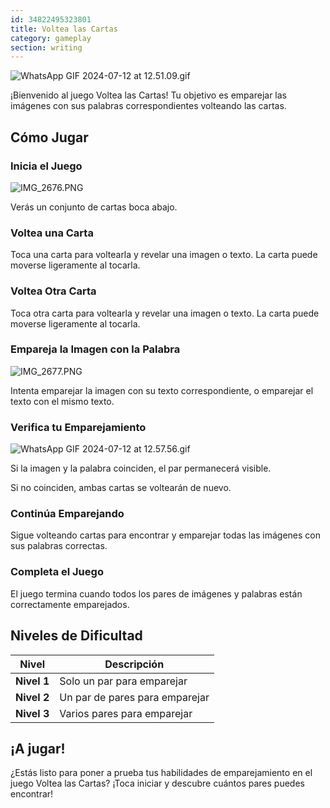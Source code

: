 ```yaml
---
id: 34822495323801
title: Voltea las Cartas
category: gameplay
section: writing
---
```

![WhatsApp GIF 2024-07-12 at 12.51.09.gif](https://help.studycat.com/hc/article_attachments/34968069193497)

¡Bienvenido al juego Voltea las Cartas! Tu objetivo es emparejar las imágenes con sus palabras correspondientes volteando las cartas.

Cómo Jugar
----------

### Inicia el Juego

![IMG_2676.PNG](https://help.studycat.com/hc/article_attachments/34822508065177)

Verás un conjunto de cartas boca abajo.

### Voltea una Carta

Toca una carta para voltearla y revelar una imagen o texto. La carta puede moverse ligeramente al tocarla.

### Voltea Otra Carta

Toca otra carta para voltearla y revelar una imagen o texto. La carta puede moverse ligeramente al tocarla.

### Empareja la Imagen con la Palabra

![IMG_2677.PNG](https://help.studycat.com/hc/article_attachments/34822508072729)

Intenta emparejar la imagen con su texto correspondiente, o emparejar el texto con el mismo texto.

### Verifica tu Emparejamiento

![WhatsApp GIF 2024-07-12 at 12.57.56.gif](https://help.studycat.com/hc/article_attachments/34968069197081)

Si la imagen y la palabra coinciden, el par permanecerá visible.

Si no coinciden, ambas cartas se voltearán de nuevo.

### Continúa Emparejando

Sigue volteando cartas para encontrar y emparejar todas las imágenes con sus palabras correctas.

### Completa el Juego

El juego termina cuando todos los pares de imágenes y palabras están correctamente emparejados.

Niveles de Dificultad
---------------------

| Nivel | Descripción |
| --- | --- |
| **Nivel 1** | Solo un par para emparejar |
| **Nivel 2** | Un par de pares para emparejar |
| **Nivel 3** | Varios pares para emparejar |

¡A jugar!
---------

¿Estás listo para poner a prueba tus habilidades de emparejamiento en el juego Voltea las Cartas? ¡Toca iniciar y descubre cuántos pares puedes encontrar!

